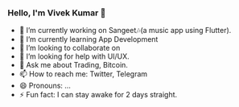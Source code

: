 ### Hello, I'm Vivek Kumar 👋

- 🔭 I’m currently working on Sangeet🎶(a music app using Flutter).
- 🌱 I’m currently learning App Development 
- 👯 I’m looking to collaborate on 
- 🤔 I’m looking for help with UI/UX.
- 💬 Ask me about Trading, Bitcoin.
- 📫 How to reach me: Twitter, Telegram
- 😄 Pronouns: ...
- ⚡ Fun fact: I can stay awake for 2 days straight.

